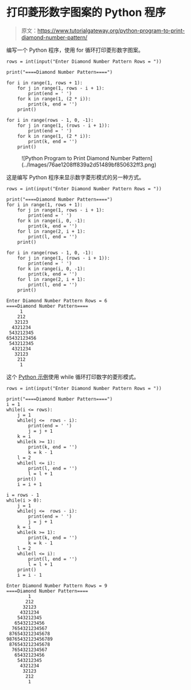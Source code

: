 # 打印菱形数字图案的 Python 程序

> 原文：<https://www.tutorialgateway.org/python-program-to-print-diamond-number-pattern/>

编写一个 Python 程序，使用 for 循环打印菱形数字图案。

```
rows = int(input("Enter Diamond Number Pattern Rows = "))

print("====Diamond Number Pattern====")

for i in range(1, rows + 1):
    for j in range(1, rows - i + 1):
        print(end = ' ')
    for k in range(1, (2 * i)):
        print(k, end = '')
    print()

for i in range(rows - 1, 0, -1):
    for j in range(1, (rows - i + 1)):
        print(end = ' ')
    for k in range(1, (2 * i)):
        print(k, end = '')
    print()
```

<figure class="wp-block-image size-large">![Python Program to Print Diamond Number Pattern](../Images/76ae1208ff839a2d51489bf850632ff3.png)</figure>

这是编写 Python 程序来显示数字菱形模式的另一种方式。

```
rows = int(input("Enter Diamond Number Pattern Rows = "))

print("====Diamond Number Pattern====") 
for i in range(1, rows + 1):
    for j in range(1, rows - i + 1):
        print(end = ' ')
    for k in range(i, 0, -1):
        print(k, end = '')
    for l in range(2, i + 1):
        print(l, end = '')
    print()

for i in range(rows - 1, 0, -1):
    for j in range(1, (rows - i + 1)):
        print(end = ' ')
    for k in range(i, 0, -1):
        print(k, end = '')
    for l in range(2, i + 1):
        print(l, end = '')
    print()
```

```
Enter Diamond Number Pattern Rows = 6
====Diamond Number Pattern====
     1
    212
   32123
  4321234
 543212345
65432123456
 543212345
  4321234
   32123
    212
     1
```

这个 [Python 示例](https://www.tutorialgateway.org/python-programming-examples/)使用 while 循环打印数字的菱形模式。

```
rows = int(input("Enter Diamond Number Pattern Rows = "))

print("====Diamond Number Pattern====")
i = 1
while(i <= rows):
    j = 1
    while(j <=  rows - i):
        print(end = ' ')
        j = j + 1
    k = i
    while(k >= 1):
        print(k, end = '')
        k = k - 1
    l = 2
    while(l <= i):
        print(l, end = '')
        l = l + 1
    print()
    i = i + 1

i = rows - 1
while(i > 0):
    j = 1
    while(j <=  rows - i):
        print(end = ' ')
        j = j + 1
    k = i
    while(k >= 1):
        print(k, end = '')
        k = k - 1
    l = 2
    while(l <= i):
        print(l, end = '')
        l = l + 1
    print()
    i = i - 1
```

```
Enter Diamond Number Pattern Rows = 9
====Diamond Number Pattern====
        1
       212
      32123
     4321234
    543212345
   65432123456
  7654321234567
 876543212345678
98765432123456789
 876543212345678
  7654321234567
   65432123456
    543212345
     4321234
      32123
       212
        1
```